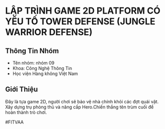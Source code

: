 # LẬP TRÌNH GAME 2D PLATFORM CÓ YẾU TỐ TOWER DEFENSE (JUNGLE WARRIOR DEFENSE)

## Thông Tin Nhóm
- Tên nhóm: nhóm 09
- Khoa: Công Nghệ Thông Tin
- Học viện Hàng không Việt Nam

## Giới Thiệu
Đây là tựa game 2D, người chơi sẽ bảo vệ nhà chính khỏi các đợt quái vật. Xây dựng trụ phòng thủ và nâng cấp Hero.Chiến thắng tên trùm cuối để hoàn thành trò chơi.

#FITVAA
